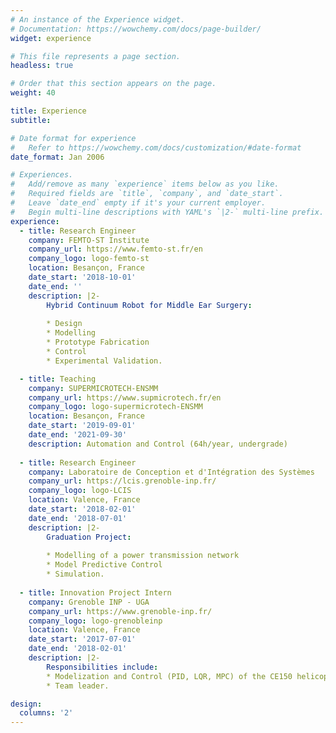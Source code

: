 ```yaml
---
# An instance of the Experience widget.
# Documentation: https://wowchemy.com/docs/page-builder/
widget: experience

# This file represents a page section.
headless: true

# Order that this section appears on the page.
weight: 40

title: Experience
subtitle:

# Date format for experience
#   Refer to https://wowchemy.com/docs/customization/#date-format
date_format: Jan 2006

# Experiences.
#   Add/remove as many `experience` items below as you like.
#   Required fields are `title`, `company`, and `date_start`.
#   Leave `date_end` empty if it's your current employer.
#   Begin multi-line descriptions with YAML's `|2-` multi-line prefix.
experience:
  - title: Research Engineer
    company: FEMTO-ST Institute
    company_url: https://www.femto-st.fr/en
    company_logo: logo-femto-st
    location: Besançon, France
    date_start: '2018-10-01'
    date_end: ''
    description: |2-
        Hybrid Continuum Robot for Middle Ear Surgery:
        
        * Design
        * Modelling
        * Prototype Fabrication
        * Control
        * Experimental Validation.

  - title: Teaching
    company: SUPERMICROTECH-ENSMM
    company_url: https://www.supmicrotech.fr/en
    company_logo: logo-supermicrotech-ENSMM
    location: Besançon, France
    date_start: '2019-09-01'
    date_end: '2021-09-30'
    description: Automation and Control (64h/year, undergrade)
    
  - title: Research Engineer
    company: Laboratoire de Conception et d'Intégration des Systèmes
    company_url: https://lcis.grenoble-inp.fr/
    company_logo: logo-LCIS
    location: Valence, France
    date_start: '2018-02-01'
    date_end: '2018-07-01'
    description: |2-
        Graduation Project:
        
        * Modelling of a power transmission network
        * Model Predictive Control
        * Simulation.
        
  - title: Innovation Project Intern
    company: Grenoble INP - UGA
    company_url: https://www.grenoble-inp.fr/
    company_logo: logo-grenobleinp
    location: Valence, France
    date_start: '2017-07-01'
    date_end: '2018-02-01'
    description: |2-
        Responsibilities include:
        * Modelization and Control (PID, LQR, MPC) of the CE150 helicopter system
        * Team leader.

design:
  columns: '2'
---
```

